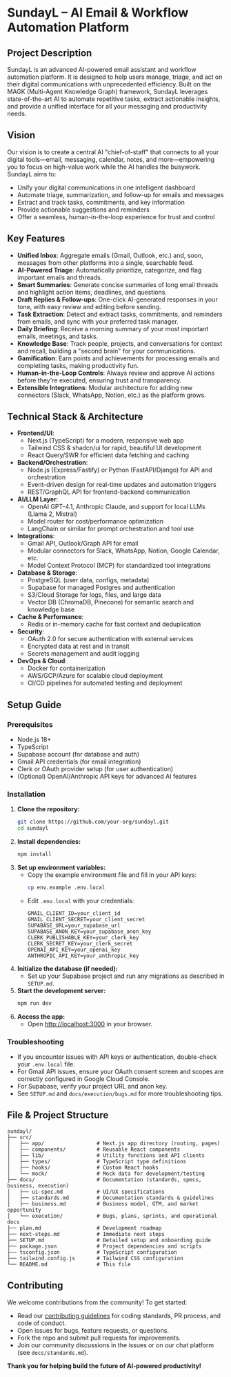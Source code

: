 # SundayL – AI Email & Workflow Automation Platform

## Project Description
SundayL is an advanced AI-powered email assistant and workflow automation platform. It is designed to help users manage, triage, and act on their digital communications with unprecedented efficiency. Built on the MAGK (Multi-Agent Knowledge Graph) framework, SundayL leverages state-of-the-art AI to automate repetitive tasks, extract actionable insights, and provide a unified interface for all your messaging and productivity needs.

## Vision
Our vision is to create a central AI "chief-of-staff" that connects to all your digital tools—email, messaging, calendar, notes, and more—empowering you to focus on high-value work while the AI handles the busywork. SundayL aims to:
- Unify your digital communications in one intelligent dashboard
- Automate triage, summarization, and follow-up for emails and messages
- Extract and track tasks, commitments, and key information
- Provide actionable suggestions and reminders
- Offer a seamless, human-in-the-loop experience for trust and control

## Key Features
- **Unified Inbox**: Aggregate emails (Gmail, Outlook, etc.) and, soon, messages from other platforms into a single, searchable feed.
- **AI-Powered Triage**: Automatically prioritize, categorize, and flag important emails and threads.
- **Smart Summaries**: Generate concise summaries of long email threads and highlight action items, deadlines, and questions.
- **Draft Replies & Follow-ups**: One-click AI-generated responses in your tone, with easy review and editing before sending.
- **Task Extraction**: Detect and extract tasks, commitments, and reminders from emails, and sync with your preferred task manager.
- **Daily Briefing**: Receive a morning summary of your most important emails, meetings, and tasks.
- **Knowledge Base**: Track people, projects, and conversations for context and recall, building a "second brain" for your communications.
- **Gamification**: Earn points and achievements for processing emails and completing tasks, making productivity fun.
- **Human-in-the-Loop Controls**: Always review and approve AI actions before they're executed, ensuring trust and transparency.
- **Extensible Integrations**: Modular architecture for adding new connectors (Slack, WhatsApp, Notion, etc.) as the platform grows.

## Technical Stack & Architecture
- **Frontend/UI**:
  - Next.js (TypeScript) for a modern, responsive web app
  - Tailwind CSS & shadcn/ui for rapid, beautiful UI development
  - React Query/SWR for efficient data fetching and caching
- **Backend/Orchestration**:
  - Node.js (Express/Fastify) or Python (FastAPI/Django) for API and orchestration
  - Event-driven design for real-time updates and automation triggers
  - REST/GraphQL API for frontend-backend communication
- **AI/LLM Layer**:
  - OpenAI GPT-4.1, Anthropic Claude, and support for local LLMs (Llama 2, Mistral)
  - Model router for cost/performance optimization
  - LangChain or similar for prompt orchestration and tool use
- **Integrations**:
  - Gmail API, Outlook/Graph API for email
  - Modular connectors for Slack, WhatsApp, Notion, Google Calendar, etc.
  - Model Context Protocol (MCP) for standardized tool integrations
- **Database & Storage**:
  - PostgreSQL (user data, configs, metadata)
  - Supabase for managed Postgres and authentication
  - S3/Cloud Storage for logs, files, and large data
  - Vector DB (ChromaDB, Pinecone) for semantic search and knowledge base
- **Cache & Performance**:
  - Redis or in-memory cache for fast context and deduplication
- **Security**:
  - OAuth 2.0 for secure authentication with external services
  - Encrypted data at rest and in transit
  - Secrets management and audit logging
- **DevOps & Cloud**:
  - Docker for containerization
  - AWS/GCP/Azure for scalable cloud deployment
  - CI/CD pipelines for automated testing and deployment

## Setup Guide
### Prerequisites
- Node.js 18+
- TypeScript
- Supabase account (for database and auth)
- Gmail API credentials (for email integration)
- Clerk or OAuth provider setup (for user authentication)
- (Optional) OpenAI/Anthropic API keys for advanced AI features

### Installation
1. **Clone the repository:**
   ```bash
   git clone https://github.com/your-org/sundayl.git
   cd sundayl
   ```
2. **Install dependencies:**
   ```bash
   npm install
   ```
3. **Set up environment variables:**
   - Copy the example environment file and fill in your API keys:
     ```bash
     cp env.example .env.local
     ```
   - Edit `.env.local` with your credentials:
     ```env
     GMAIL_CLIENT_ID=your_client_id
     GMAIL_CLIENT_SECRET=your_client_secret
     SUPABASE_URL=your_supabase_url
     SUPABASE_ANON_KEY=your_supabase_anon_key
     CLERK_PUBLISHABLE_KEY=your_clerk_key
     CLERK_SECRET_KEY=your_clerk_secret
     OPENAI_API_KEY=your_openai_key
     ANTHROPIC_API_KEY=your_anthropic_key
     ```
4. **Initialize the database (if needed):**
   - Set up your Supabase project and run any migrations as described in `SETUP.md`.
5. **Start the development server:**
   ```bash
   npm run dev
   ```
6. **Access the app:**
   - Open [http://localhost:3000](http://localhost:3000) in your browser.

### Troubleshooting
- If you encounter issues with API keys or authentication, double-check your `.env.local` file.
- For Gmail API issues, ensure your OAuth consent screen and scopes are correctly configured in Google Cloud Console.
- For Supabase, verify your project URL and anon key.
- See `SETUP.md` and `docs/execution/bugs.md` for more troubleshooting tips.

## File & Project Structure
```
sundayl/
├── src/
│   ├── app/                 # Next.js app directory (routing, pages)
│   ├── components/          # Reusable React components
│   ├── lib/                 # Utility functions and API clients
│   ├── types/               # TypeScript type definitions
│   ├── hooks/               # Custom React hooks
│   └── mock/                # Mock data for development/testing
├── docs/                    # Documentation (standards, specs, business, execution)
│   ├── ui-spec.md           # UI/UX specifications
│   ├── standards.md         # Documentation standards & guidelines
│   ├── business.md          # Business model, GTM, and market opportunity
│   └── execution/           # Bugs, plans, sprints, and operational docs
├── plan.md                  # Development roadmap
├── next-steps.md            # Immediate next steps
├── SETUP.md                 # Detailed setup and onboarding guide
├── package.json             # Project dependencies and scripts
├── tsconfig.json            # TypeScript configuration
├── tailwind.config.js       # Tailwind CSS configuration
└── README.md                # This file
```

## Contributing
We welcome contributions from the community! To get started:
- Read our [contributing guidelines](docs/contributing.md) for coding standards, PR process, and code of conduct.
- Open issues for bugs, feature requests, or questions.
- Fork the repo and submit pull requests for improvements.
- Join our community discussions in the issues or on our chat platform (see `docs/standards.md`).

**Thank you for helping build the future of AI-powered productivity!** 